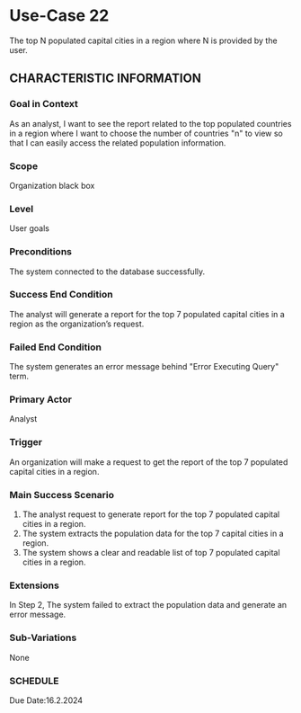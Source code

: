 # Use-Case 22
The top N populated capital cities in a region where N is provided by the user.
## CHARACTERISTIC INFORMATION
### Goal in Context
As an analyst, I want to see the report related to the top populated countries in a region where I want to choose the number of countries "n" to view so that I can easily access the related population information.
### Scope
Organization black box
### Level
User goals
### Preconditions
The system connected to the database successfully.
### Success End Condition
The analyst will generate a report for the top 7 populated capital cities in a region as the organization’s request.
### Failed End Condition
The system generates an error message behind "Error Executing Query" term.
### Primary Actor
Analyst
### Trigger
An organization will make a request to get the report of the top 7 populated capital cities in a region. 
### Main Success Scenario
1.  The analyst request to generate report for the top 7 populated capital cities in a region.
2.  The system extracts the population data for the top 7 capital cities in a region.
3.  The system shows a clear and readable list of top 7 populated capital cities in a region. 
### Extensions
In Step 2, The system failed to extract the population data and generate an error message.
### Sub-Variations
None
### SCHEDULE
Due Date:16.2.2024
